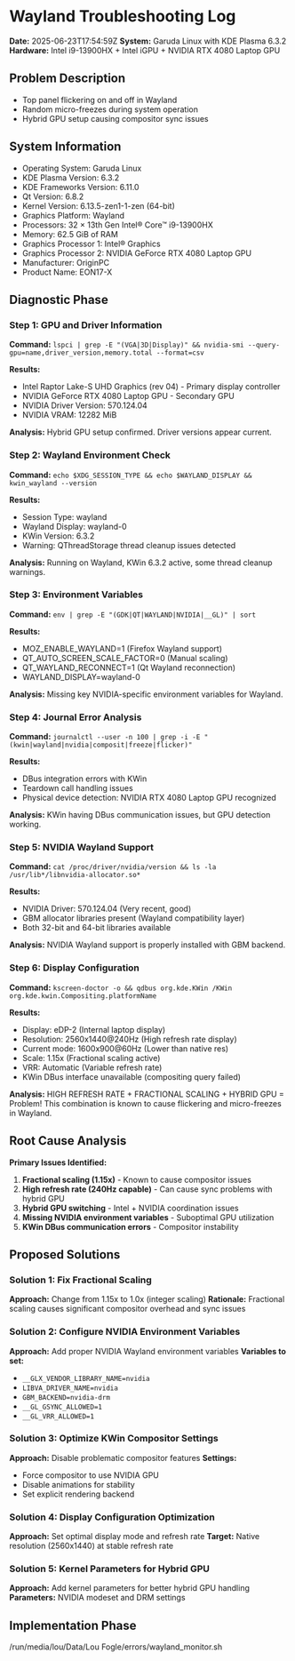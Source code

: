 # Wayland Troubleshooting Log
**Date:** 2025-06-23T17:54:59Z
**System:** Garuda Linux with KDE Plasma 6.3.2
**Hardware:** Intel i9-13900HX + Intel iGPU + NVIDIA RTX 4080 Laptop GPU

## Problem Description
- Top panel flickering on and off in Wayland
- Random micro-freezes during system operation
- Hybrid GPU setup causing compositor sync issues

## System Information
- Operating System: Garuda Linux 
- KDE Plasma Version: 6.3.2
- KDE Frameworks Version: 6.11.0
- Qt Version: 6.8.2
- Kernel Version: 6.13.5-zen1-1-zen (64-bit)
- Graphics Platform: Wayland
- Processors: 32 × 13th Gen Intel® Core™ i9-13900HX
- Memory: 62.5 GiB of RAM
- Graphics Processor 1: Intel® Graphics
- Graphics Processor 2: NVIDIA GeForce RTX 4080 Laptop GPU
- Manufacturer: OriginPC
- Product Name: EON17-X

## Diagnostic Phase

### Step 1: GPU and Driver Information
**Command:** `lspci | grep -E "(VGA|3D|Display)" && nvidia-smi --query-gpu=name,driver_version,memory.total --format=csv`

**Results:**
- Intel Raptor Lake-S UHD Graphics (rev 04) - Primary display controller
- NVIDIA GeForce RTX 4080 Laptop GPU - Secondary GPU
- NVIDIA Driver Version: 570.124.04
- NVIDIA VRAM: 12282 MiB

**Analysis:** Hybrid GPU setup confirmed. Driver versions appear current.

### Step 2: Wayland Environment Check
**Command:** `echo $XDG_SESSION_TYPE && echo $WAYLAND_DISPLAY && kwin_wayland --version`

**Results:**
- Session Type: wayland
- Wayland Display: wayland-0
- KWin Version: 6.3.2
- Warning: QThreadStorage thread cleanup issues detected

**Analysis:** Running on Wayland, KWin 6.3.2 active, some thread cleanup warnings.

### Step 3: Environment Variables
**Command:** `env | grep -E "(GDK|QT|WAYLAND|NVIDIA|__GL)" | sort`

**Results:**
- MOZ_ENABLE_WAYLAND=1 (Firefox Wayland support)
- QT_AUTO_SCREEN_SCALE_FACTOR=0 (Manual scaling)
- QT_WAYLAND_RECONNECT=1 (Qt Wayland reconnection)
- WAYLAND_DISPLAY=wayland-0

**Analysis:** Missing key NVIDIA-specific environment variables for Wayland.

### Step 4: Journal Error Analysis
**Command:** `journalctl --user -n 100 | grep -i -E "(kwin|wayland|nvidia|composit|freeze|flicker)"`

**Results:**
- DBus integration errors with KWin
- Teardown call handling issues
- Physical device detection: NVIDIA RTX 4080 Laptop GPU recognized

**Analysis:** KWin having DBus communication issues, but GPU detection working.

### Step 5: NVIDIA Wayland Support
**Command:** `cat /proc/driver/nvidia/version && ls -la /usr/lib*/libnvidia-allocator.so*`

**Results:**
- NVIDIA Driver: 570.124.04 (Very recent, good)
- GBM allocator libraries present (Wayland compatibility layer)
- Both 32-bit and 64-bit libraries available

**Analysis:** NVIDIA Wayland support is properly installed with GBM backend.

### Step 6: Display Configuration
**Command:** `kscreen-doctor -o && qdbus org.kde.KWin /KWin org.kde.kwin.Compositing.platformName`

**Results:**
- Display: eDP-2 (Internal laptop display)
- Resolution: 2560x1440@240Hz (High refresh rate display)
- Current mode: 1600x900@60Hz (Lower than native res)
- Scale: 1.15x (Fractional scaling active)
- VRR: Automatic (Variable refresh rate)
- KWin DBus interface unavailable (compositing query failed)

**Analysis:** HIGH REFRESH RATE + FRACTIONAL SCALING + HYBRID GPU = Problem! This combination is known to cause flickering and micro-freezes in Wayland.

## Root Cause Analysis
**Primary Issues Identified:**
1. **Fractional scaling (1.15x)** - Known to cause compositor issues
2. **High refresh rate (240Hz capable)** - Can cause sync problems with hybrid GPU
3. **Hybrid GPU switching** - Intel + NVIDIA coordination issues
4. **Missing NVIDIA environment variables** - Suboptimal GPU utilization
5. **KWin DBus communication errors** - Compositor instability

## Proposed Solutions

### Solution 1: Fix Fractional Scaling
**Approach:** Change from 1.15x to 1.0x (integer scaling)
**Rationale:** Fractional scaling causes significant compositor overhead and sync issues

### Solution 2: Configure NVIDIA Environment Variables
**Approach:** Add proper NVIDIA Wayland environment variables
**Variables to set:**
- `__GLX_VENDOR_LIBRARY_NAME=nvidia`
- `LIBVA_DRIVER_NAME=nvidia`
- `GBM_BACKEND=nvidia-drm`
- `__GL_GSYNC_ALLOWED=1`
- `__GL_VRR_ALLOWED=1`

### Solution 3: Optimize KWin Compositor Settings
**Approach:** Disable problematic compositor features
**Settings:**
- Force compositor to use NVIDIA GPU
- Disable animations for stability
- Set explicit rendering backend

### Solution 4: Display Configuration Optimization
**Approach:** Set optimal display mode and refresh rate
**Target:** Native resolution (2560x1440) at stable refresh rate

### Solution 5: Kernel Parameters for Hybrid GPU
**Approach:** Add kernel parameters for better hybrid GPU handling
**Parameters:** NVIDIA modeset and DRM settings

## Implementation Phase

/run/media/lou/Data/Lou Fogle/errors/wayland_monitor.sh
